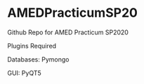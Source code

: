 # AMEDPracticumSP20
Github Repo for AMED Practicum SP2020

Plugins Required

Databases:
Pymongo

GUI:
PyQT5

